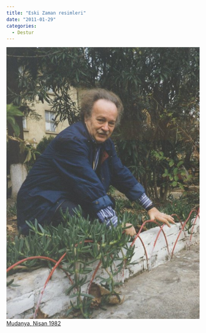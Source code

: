 ```yaml
---
title: "Eski Zaman resimleri"
date: "2011-01-29"
categories: 
  - Destur
---
```


[](../uploads/2011/01/mudanya.jpg "mudanya.jpg")[![mudanya.jpg](../uploads/2011/01/mudanya.jpg)](../uploads/2011/01/mudanya.jpg "mudanya.jpg") [Mudanya, Nisan 1982](../uploads/2011/01/mudanya.jpg "mudanya.jpg")
